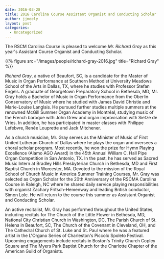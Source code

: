 ```yaml
---
date: 2016-03-28
title: 2016 Carolina Course Assistant Organist and Conducting Scholar
author: jjneely
layout: post
categories:
  - Uncategorized
---
```


The RSCM Carolina Course is pleased to welcome *Mr. Richard Gray* as this year's
Assistant Course Organist and Conducting Scholar.

{{% figure src="/images/people/richard-gray-2016.jpg" title="Richard Gray" %}}

*Richard Gray*, a native of Beaufort, SC, is a candidate for the Master of Music
in Organ Performance at Southern Methodist University Meadows School of the
Arts in Dallas, TX, where he studies with Professor Stefan Engels. A graduate
of Georgetown Preparatory School in Bethesda, MD, Mr. Gray holds a Bachelor of
Music in Organ Performance from the Oberlin Conservatory of Music where he
studied with James David Christie and Marie-Louise Langlais. He pursued further
studies multiple summers at the renowned McGill Summer Organ Academy in
Montréal, studying music of the French baroque with John Grew and organ
improvisation with Sietze de Vries. In addition, he has participated in master
classes with Philippe Lefebvre, Renée Louprette and Jack Mitchener.

As a church musician, Mr. Gray serves as the Minister of Music of First United
Lutheran Church of Dallas where he plays the organ and oversees a choral
scholar program. Most recently, he won the prize for Hymn Playing Excellence
(Alamo AGO Award) in the 45th Annual William C. Hall Pipe Organ Competition in
San Antonio, TX. In the past, he has served as Sacred Music Intern at Bradley
Hills Presbyterian Church in Bethesda, MD and First Baptist Church in
Worcester, MA. Devoted to the mission of the Royal School of Church Music in
America Summer Training Courses, Mr. Gray was selected as Organ Scholar for the
20th Anniversary of the RSCMA Carolina Course in Raleigh, NC where he shared
daily service playing responsibilities with organist Zachary Fritsch-Hemenway
and leading British conductor, Simon Lole. He will return to the course this
summer as Assistant Organist and Conducting Scholar.

An active recitalist, Mr. Gray has performed throughout the United States,
including recitals for The Church of the Little Flower in Bethesda, MD,
National City Christian Church in Washington, DC, The Parish Church of St.
Helena in Beaufort, SC, The Church of the Covenant in Cleveland, OH, and The
Cathedral Church of St. Luke and St. Paul where he was a featured artist in the
L'Organo Series of Charleston's Piccolo Spoleto Festival. Upcoming engagements
include recitals in Boston's Trinity Church Copley Square and The Myers Park
Baptist Church for the Charlotte Chapter of the American Guild of Organists.



